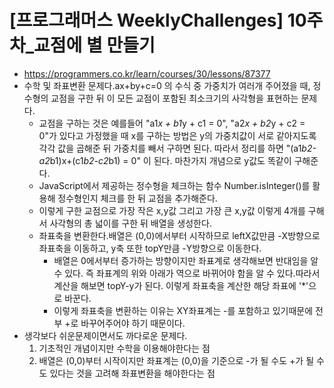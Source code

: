 # [프로그래머스 WeeklyChallenges] 10주차_교점에 별 만들기
- https://programmers.co.kr/learn/courses/30/lessons/87377
- 수학 및 좌표변환 문제다.ax+by+c=0 의 수식 중 가중치가 여러개 주어졌을 때, 정수형의 교점을 구한 뒤 이 모든 교점이 포함된 최소크기의 사각형을 표현하는 문제다.
  - 교점을 구하는 것은 예를들어 "a1*x + b1*y + c1 = 0", "a2*x + b2*y + c2 = 0"가 있다고 가정했을 때 x를 구하는 방법은 y의 가중치값이 서로 같아지도록 각각 값을 곱해준 뒤 가중치를 빼서 구하면 된다. 따라서 정리를 하면 "(a1*b2-a2*b1)x+(c1*b2-c2*b1) = 0" 이 된다. 마찬가지 개념으로 y값도 똑같이 구해준다.
  - JavaScript에서 제공하는 정수형을 체크하는 함수 Number.isInteger()를 활용해 정수형인지 체크를 한 뒤 교점을 추가해준다.
  - 이렇게 구한 교점으로 가장 작은 x,y값 그리고 가장 큰 x,y값 이렇게 4개를 구해서 사각형의 총 넓이를 구한 뒤 배열을 생성한다.
  - 좌표축을 변환한다.배열은 (0,0)에서부터 시작하므로 leftX값만큼 -X방향으로 좌표축을 이동하고, y축 또한 topY만큼 -Y방향으로 이동한다.
    - 배열은 0에서부터 증가하는 방향이지만 좌표계로 생각해보면 반대임을 알 수 있다. 즉 좌표계의 위와 아래가 역으로 바뀌어야 함을 알 수 있다.따라서 계산을 해보면 topY-y가 된다. 이렇게 좌표축을 계산한 해당 좌표에 '*'으로 바꾼다.
    - 이렇게 좌표축을 변환하는 이유는 XY좌표계는 -를 포함하고 있기때문에 전부 +로 바꾸어주어야 하기 때문이다.
- 생각보다 쉬운문제이면서도 까다로운 문제다.
  1. 기초적인 개념이지만 수학을 이용해야한다는 점
  2. 배열은 (0,0)부터 시작이지만 좌표계는 (0,0)을 기준으로 -가 될 수도 +가 될 수도 있다는 것을 고려해 좌표변환을 해야한다는 점